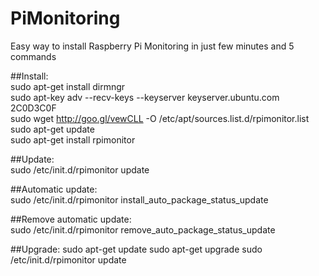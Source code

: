 # PiMonitoring
Easy way to install Raspberry Pi Monitoring in just few minutes and 5 commands

##Install:<br/>
sudo apt-get install dirmngr<br/>
sudo apt-key adv --recv-keys --keyserver keyserver.ubuntu.com 2C0D3C0F<br/>
sudo wget http://goo.gl/vewCLL -O /etc/apt/sources.list.d/rpimonitor.list<br/>
sudo apt-get update<br/>
sudo apt-get install rpimonitor<br/>

##Update:<br/>
sudo /etc/init.d/rpimonitor update<br/>

##Automatic update:<br/>
sudo /etc/init.d/rpimonitor install_auto_package_status_update<br/>

##Remove automatic update:<br/>
sudo /etc/init.d/rpimonitor remove_auto_package_status_update<br/>

##Upgrade:
sudo apt-get update
sudo apt-get upgrade
sudo /etc/init.d/rpimonitor update
